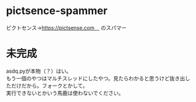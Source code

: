 # pictsence-spammer
ピクトセンス→https://pictsense.com　
のスパマー
# 未完成
asdq.pyが本物（？）はい。<br>
もう一個のやつはマルチスレッドにしたやつ。見たらわかると思うけど抜き出しただけだから。フォークとかして。<br>
実行できないとかいう馬鹿は使わないでください。
